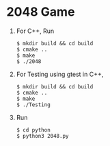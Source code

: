 # 2048 Game
1. For C++, Run 
	```
	$ mkdir build && cd build
	$ cmake ..
	$ make
	$ ./2048
	```
2. For Testing using gtest in C++,
	```
	$ mkdir build && cd build
	$ cmake ..
	$ make
	$ ./Testing
	```
3.  Run
	```
	$ cd python
	$ python3 2048.py
	```

